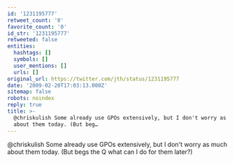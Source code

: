 ```yaml
---
id: '1231195777'
retweet_count: '0'
favorite_count: '0'
id_str: '1231195777'
retweeted: false
entities:
  hashtags: []
  symbols: []
  user_mentions: []
  urls: []
original_url: https://twitter.com/jth/status/1231195777
date: '2009-02-20T17:03:13.000Z'
sitemap: false
robots: noindex
reply: true
title: >-
  @chriskulish Some already use GPOs extensively, but I don't worry as much
  about them today. (But beg…
---
```


@chriskulish Some already use GPOs extensively, but I don't worry as much about them today. (But begs the Q what can I do for them later?)